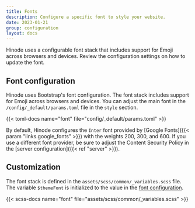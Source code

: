 ```yaml
---
title: Fonts
description: Configure a specific font to style your website.
date: 2023-01-21
group: configuration
layout: docs
---
```


Hinode uses a configurable font stack that includes support for Emoji across browsers and devices. Review the configuration settings on how to update the font.

## Font configuration

Hinode uses Bootstrap's font configuration. The font stack includes support for Emoji across browsers and devices. You can adjust the main font in the `/config/_default/params.toml` file in the `style` section.

{{< toml-docs name="font" file="config/_default/params.toml" >}}

 By default, Hinode configures the `Inter` font provided by [Google Fonts]({{< param "links.google_fonts" >}}) with the weights 200, 300, and 600. If you use a different font provider, be sure to adjust the Content Security Policy in the [server configuration]({{< ref "server" >}}).

## Customization

The font stack is defined in the `assets/scss/common/_variables.scss` file. The variable `$themeFont` is initialized to the value in the [font configuration](#font-configuration).

{{< scss-docs name="font" file="assets/scss/common/_variables.scss" >}}
